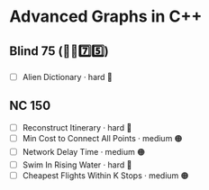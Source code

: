 # Advanced Graphs in C++

## Blind 75 (🧑‍🦯7️⃣5️⃣)
- [ ] Alien Dictionary · hard 🔴

## NC 150
- [ ] Reconstruct Itinerary · hard 🔴
- [ ] Min Cost to Connect All Points · medium 🟠
- [ ] Network Delay Time · medium 🟠
- [ ] Swim In Rising Water · hard 🔴
- [ ] Cheapest Flights Within K Stops · medium 🟠